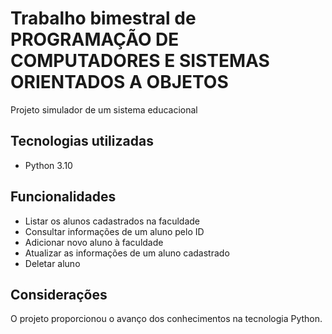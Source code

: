 # Trabalho bimestral de PROGRAMAÇÃO DE COMPUTADORES E SISTEMAS ORIENTADOS A OBJETOS

Projeto simulador de um sistema educacional

## Tecnologias utilizadas
 
- Python 3.10

## Funcionalidades

- Listar os alunos cadastrados na faculdade
- Consultar informações de um aluno pelo ID
- Adicionar novo aluno à faculdade
- Atualizar as informações de um aluno cadastrado
- Deletar aluno

## Considerações

O projeto proporcionou o avanço dos conhecimentos na tecnologia Python.
